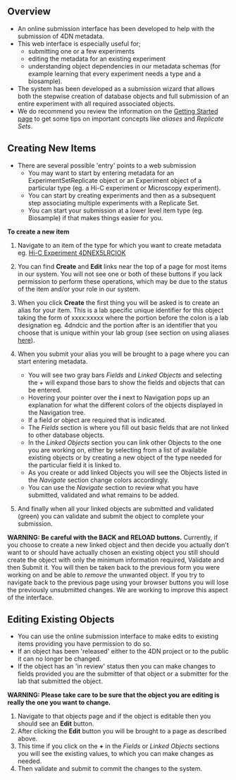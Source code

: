 ## Overview

* An online submission interface has been developed to help with the submission of 4DN metadata.  
* This web interface is especially useful for; 
    * submitting one or a few experiments
    * editing the metadata for an existing experiment 
    * understanding object dependencies in our metadata schemas (for example learning that every experiment needs a type and a biosample).  
* The system has been developed as a submission wizard that allows both the stepwise creation of database objects and full submission of an entire experiment with all required associated objects.  
* We do recommend you review the information on the [Getting Started page](/help/getting-started) to get some tips on important concepts like *aliases* and *Replicate Sets*.

## Creating New Items

* There are several possible 'entry' points to a web submission
    * You may want to start by entering metadata for an ExperimentSetReplicate object or an Experiment object of a particular type (eg. a Hi-C experiment or Microscopy experiment).  
    * You can start by creating experiments and then as a subsequent step associating multiple experiments with a Replicate Set.  
    * You can start your submission at a lower level item type (eg. Biosample) if that makes things easier for you.

**To create a new item**

1. Navigate to an item of the type for which you want to create metadata eg. [Hi-C Experiment 4DNEX5LRCIOK](https://data.4dnucleome.org/experiments-hi-c/4DNEX5LRCIOK/)

2. You can find **Create** and **Edit** links near the top of a page for most items in our system.  You will not see one or both of these buttons if you lack permission to perform these operations, which may be due to the status of the item and/or your role in our system.
3. When you click **Create** the first thing you will be asked is to create an alias for your item.  This is a lab specific unique identifier for this object taking the form of xxxx:xxxxx where the portion before the colon is a lab designation eg. 4dndcic and the portion after is an identifier that you choose that is unique within your lab group (see section on using aliases [here](/help/getting-started#referencing-existing-objects)).
4. When you submit your alias you will be brought to a page where you can start entering metadata.  
    * You will see two gray bars *Fields* and *Linked Objects* and selecting the *+* will expand those bars to show the fields and objects that can be entered.  
    * Hovering your pointer over the **i** next to Navigation pops up an explanation for what the different colors of the objects displayed in the Navigation tree.
    * If a field or object are required that is indicated.  
    * The *Fields* section is where you fill out basic fields that are not linked to other database objects.  
    * In the *Linked Objects* section you can link other Objects to the one you are working on, either by selecting from a list of available existing objects or by creating a new object of the type needed for the particular field it is linked to.
    * As you create or add linked Objects you will see the Objects listed in the *Navigate* section change colors accordingly.  
    * You can use the *Navigate* section to review what you have submitted, validated and what remains to be added.

5. And finally when all your linked objects are submitted and validated (green) you can validate and submit the object to complete your submission.


**WARNING: Be careful with the BACK and RELOAD buttons.** Currently, if you choose to create a new linked object and then decide you actually don't want to or should have actually chosen an existing object you still should create the object with only the minimum information required, Validate and then Submit it.  You will then be taken back to the previous form you were working on and be able to *remove* the unwanted object.  If you try to navigate back to the previous page using your browser buttons you will lose the previously unsubmitted changes.  We are working to improve this aspect of the interface.



## Editing Existing Objects

* You can use the online submission interface to make edits to existing items providing you have permission to do so.  
* If an object has been 'released' either to the 4DN project or to the public it can no longer be changed.  
* If the object has an 'in review' status then you can make changes to fields provided you are the submitter of that object or a submitter for the lab that submitted the object.

**WARNING: Please take care to be sure that the object you are editing is really the one you want to change.**

1. Navigate to that objects page and if the object is editable then you should see an **Edit** button.  
2. After clicking the **Edit** button you will be brought to a page as described above.  
3. This time if you click on the **+** in the *Fields* or *Linked Objects* sections you will see the existing values, to which you can make changes as needed.  
4. Then validate and submit to commit the changes to the system.

